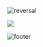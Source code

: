 ![reversal](https://capsule-render.vercel.app/api?type=waving&color=B1B2FF&height=150&section=header&text=Zooey&fontSize=70&fontColor=EEF1FF&fontAlignY=35)


<img src="https://img.shields.io/badge/000000-BCCEF8?style=plastic&logo=appveyor&logoColor=BCCEF8">



![footer](https://capsule-render.vercel.app/api?type=waving&section=footer&color=D2DAFF&height=100)
